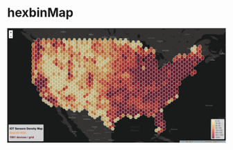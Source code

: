 # hexbinMap

![alt text](https://github.com/immayanksrv/hexbinMap/raw/master/Screen%20Shot%202021-05-31%20at%2011.34.21%20AM.png)

